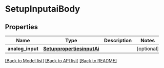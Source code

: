 # SetupInputaiBody

## Properties
Name | Type | Description | Notes
------------ | ------------- | ------------- | -------------
**analog_input** | [**SetuppropertiesinputAi**](SetuppropertiesinputAi.md) |  | [optional] 

[[Back to Model list]](../README.md#documentation-for-models) [[Back to API list]](../README.md#documentation-for-api-endpoints) [[Back to README]](../README.md)

